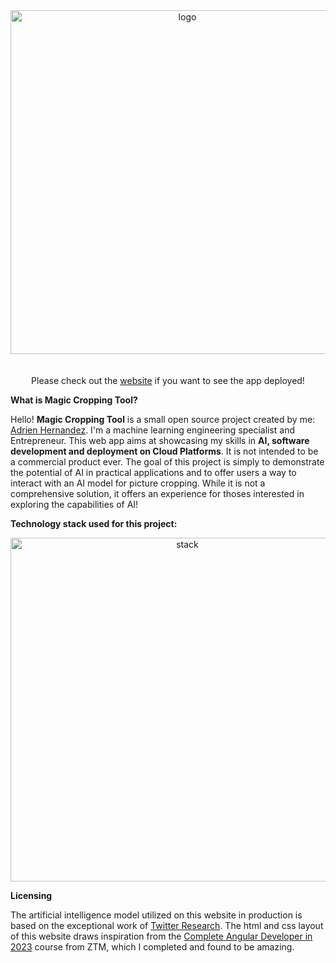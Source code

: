 <div align="center">
  <!-- Logo -->
  <img src="https://docs.google.com/drawings/d/e/2PACX-1vQMqtARWGDM1gkgmBUC0taAlsNx90ZbV1UqIgdy0-l9otI4mp_T_vp-wBh71qjSmiaQRKt2_40jt4RP/pub?w=1383&h=184" alt="logo" width=550px/>
</div>

<br/>
<br/>


<div align="center">
Please check out the <a href="https://magic-cropping-tool.com/">website</a> if you want to see the app deployed!
</div>

**What is Magic Cropping Tool?**

Hello! **Magic Cropping Tool** is a small open source project created by me: [Adrien Hernandez](https://www.linkedin.com/in/adrienhernandez/). I'm a machine learning engineering specialist and Entrepreneur.
This web app aims at showcasing my skills in **AI, software development and deployment on Cloud Platforms**.
It is not intended to be a commercial product ever. The goal of this project is simply to demonstrate the potential of AI in practical applications and to offer users a way to interact with an AI model for picture cropping. While it is not a comprehensive solution, it offers an experience for thoses interested in exploring the capabilities of AI!

**Technology stack used for this project:**
<div align="center">
<img src="https://frontend-dkxomtkomq-ue.a.run.app/assets/magic-cropping-tool-stack.png"
alt="stack" width=550px/>
</div>

**Licensing**

The artificial intelligence model utilized on this website in production is based on the exceptional work of [Twitter Research](https://github.com/twitter-research/image-crop-analysis).
The html and css layout of this website draws inspiration from the [Complete Angular Developer in 2023](https://zerotomastery.io/courses/learn-angular/) course from ZTM, which I completed and found to be amazing.
